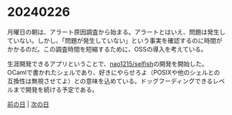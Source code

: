 # 20240226

月曜日の朝は、アラート原因調査から始まる。アラートとはいえ、問題は発生していない。しかし、「問題が発生していない」という事実を確認するのに時間がかかるのだ。この調査時間を短縮するために、OSSの導入を考えている。

生涯開発できるアプリということで、[nao1215/selfish](https://github.com/nao1215/selfish)の開発を開始した。OCamlで書かれたシェルであり、好きにやらせろよ（POSIXや他のシェルとの互換性は無視させてよ）との意味を込めている。ドッグフーディングできるレベルまで開発を続ける予定である。

[前の日](20240225.md) | [次の日](20240227.md)
